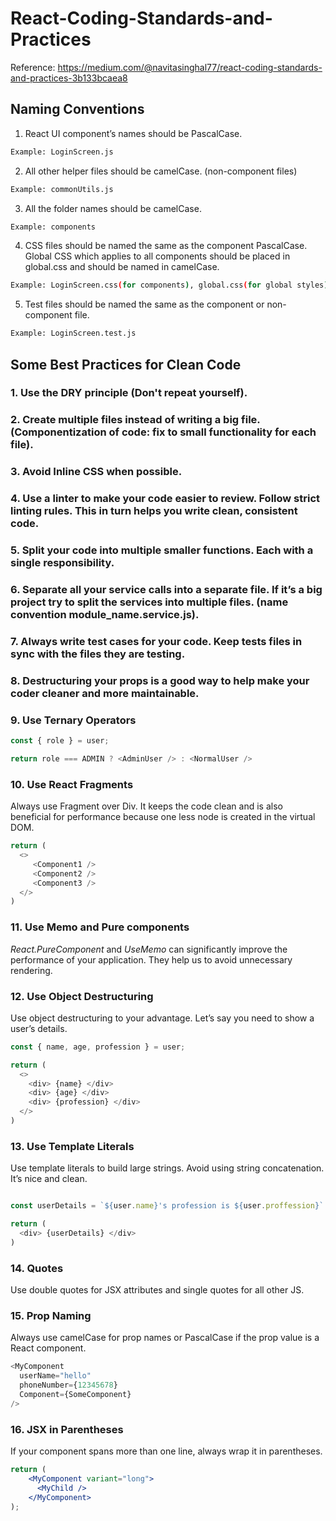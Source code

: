 # React-Coding-Standards-and-Practices

Reference: 
https://medium.com/@navitasinghal77/react-coding-standards-and-practices-3b133bcaea8


## Naming Conventions

1. React UI component’s names should be PascalCase.

```bash
Example: LoginScreen.js
```

2. All other helper files should be camelCase. (non-component files)

```bash
Example: commonUtils.js
```


3. All the folder names should be camelCase. 

```bash
Example: components
```

4. CSS files should be named the same as the component PascalCase. Global CSS which applies to all components should be placed in global.css and should be named in camelCase.

```bash
Example: LoginScreen.css(for components), global.css(for global styles)
```

5. Test files should be named the same as the component or non-component file.

```bash
Example: LoginScreen.test.js
```

## Some Best Practices for Clean Code

### 1. Use the DRY principle (Don't repeat yourself).

### 2. Create multiple files instead of writing a big file. (Componentization of code: fix to small functionality for each file).

### 3. Avoid Inline CSS when possible.

### 4. Use a linter to make your code easier to review. Follow strict linting rules. This in turn helps you write clean, consistent code.

### 5. Split your code into multiple smaller functions. Each with a single responsibility.

### 6. Separate all your service calls into a separate file. If it’s a big project try to split the services into multiple files. (name convention module_name.service.js).

### 7. Always write test cases for your code. Keep tests files in sync with the files they are testing.

### 8. Destructuring your props is a good way to help make your coder cleaner and more maintainable.

### 9. Use Ternary Operators

```js
const { role } = user;

return role === ADMIN ? <AdminUser /> : <NormalUser />
```

### 10. Use React Fragments

Always use Fragment over Div. It keeps the code clean and is also beneficial for performance because one less node is created in the virtual DOM.

```js
return (
  <>
     <Component1 />
     <Component2 />
     <Component3 />
  </>  
)
```

### 11. Use Memo and Pure components

*React.PureComponent* and *UseMemo* can significantly improve the performance of your application. They help us to avoid unnecessary rendering.



### 12. Use Object Destructuring

Use object destructuring to your advantage. Let’s say you need to show a user’s details.

```js
const { name, age, profession } = user;

return (
  <>
    <div> {name} </div>
    <div> {age} </div>
    <div> {profession} </div>
  </>  
)
```

### 13. Use Template Literals

Use template literals to build large strings. Avoid using string concatenation. It’s nice and clean.


```js

const userDetails = `${user.name}'s profession is ${user.proffession}`

return (
  <div> {userDetails} </div>  
)
```

### 14. Quotes

Use double quotes for JSX attributes and single quotes for all other JS.


### 15. Prop Naming

Always use camelCase for prop names or PascalCase if the prop value is a React component.

```js
<MyComponent
  userName="hello"
  phoneNumber={12345678}
  Component={SomeComponent}
/>
```


### 16. JSX in Parentheses

If your component spans more than one line, always wrap it in parentheses.

```jsx
return (
    <MyComponent variant="long">
      <MyChild />
    </MyComponent>
);
```